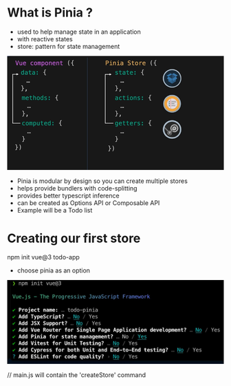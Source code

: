 # What is Pinia ? 

- used to help manage state in an application
- with reactive states
- store: pattern for state management

![Comparing Vue Component with Pinia](comparison.png)

- Pinia is modular by design so you can create multiple stores
- helps provide bundlers with code-splitting
- provides better typescript inference
- can be created as Options API or Composable API
- Example will be a Todo list

# Creating our first store

npm init vue@3 todo-app
- choose pinia as an option

![Setup Pinia in new project via cli](vue3cli.jpg)

// main.js will contain the 'createStore' command

